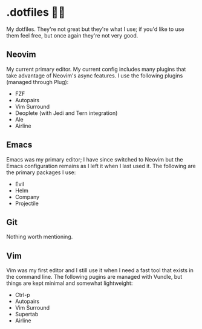 # .dotfiles ✊🏽
My dotfiles. They're not great but they're what I use; if you'd like to use them feel free, but once again they're not very good.

## Neovim
My current primary editor. My current config includes many plugins that take advantage of Neovim's async features. I use the following plugins (managed through Plug):
* FZF
* Autopairs
* Vim Surround
* Deoplete (with Jedi and Tern integration)
* Ale
* Airline

## Emacs
Emacs was my primary editor; I have since switched to Neovim but the Emacs configuration remains as I left it when I last used it. The following are the primary packages I use:
* Evil
* Helm
* Company
* Projectile

## Git
Nothing worth mentioning.

## Vim
Vim was my first editor and I still use it when I need a fast tool that exists in the command line. The following pugins are managed with Vundle, but things are kept minimal and somewhat lightweight:
* Ctrl-p
* Autopairs
* Vim Surround
* Supertab
* Airline
